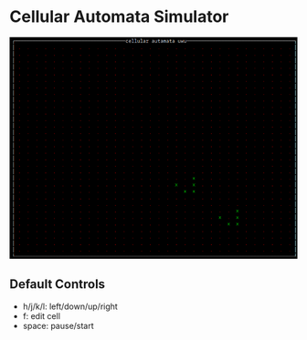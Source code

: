 # Cellular Automata Simulator

![simulation of conway's game of life in a console application](img/life.gif)

## Default Controls
 - h/j/k/l: left/down/up/right
 - f: edit cell
 - space: pause/start
